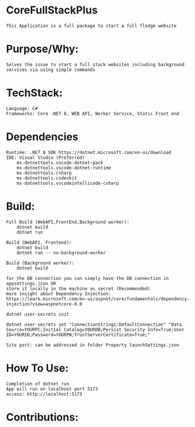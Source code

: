 # CoreFullStackPlus

    This Application is a full package to start a full fledge website

# Purpose/Why:

    Solves the issue to start a full stack websites including background services via using simple commands

# TechStack:

    Language: C#
    Frameworks: Core .NET 8, WEB API, Worker Service, Static Front end

# Dependencies

    Runtime: .NET 8 SDK https://dotnet.microsoft.com/en-us/download
    IDE: Visual Studio (Preferred)
        ms-dotnettools.vscode-dotnet-pack
        ms-dotnettools.vscode-dotnet-runtime
        ms-dotnettools.csharp
        ms-dotnettools.csdevkit
        ms-dotnettools.vscodeintellicode-csharp

# Build:

    Full Build (WebAPI,FrontEnd,Background worker):
        dotnet build
        dotnet run

    Build (WebAPI, Frontend):
        dotnet build
        dotnet run -- no-background-worker

    Build (Background worker):
        dotnet build

    for the DB connection you can simply have the DB connection in appsettings.json OR
    store it locally in the machine as secret (Recommended)
    more insight about Dependency Injection: https://learn.microsoft.com/en-us/aspnet/core/fundamentals/dependency-injection?view=aspnetcore-8.0

    dotnet user-secrets init

    dotnet user-secrets set "ConnectionStrings:DefaultConnection" "Data Source=YOURPC;Initial Catalog=YOURDB;Persist Security Info=True;User ID=YOURID;Password=YOURPW;TrustServerCertificate=True;"

    Site port: can be addressed in folder Property launchSettings.json

# How To Use:

    Completion of dotnet run
    App will run on localhost port 5173
    access: http://localhost:5173

# Contributions:
